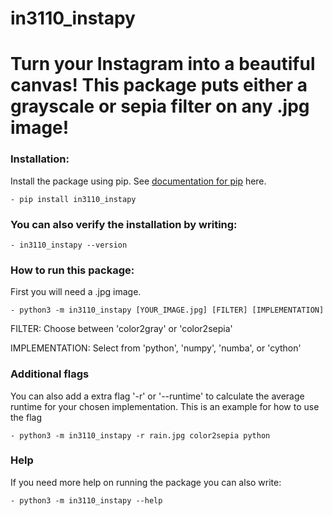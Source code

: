 # in3110_instapy

# Turn your Instagram into a beautiful canvas! This package puts either a grayscale or sepia filter on any .jpg image!

### Installation:

Install the package using pip. See [documentation for pip](https://pip.pypa.io/en/stable/) here.

    - pip install in3110_instapy

### You can also verify the installation by writing:

    - in3110_instapy --version

### How to run this package:

First you will need a .jpg image.

    - python3 -m in3110_instapy [YOUR_IMAGE.jpg] [FILTER] [IMPLEMENTATION]

FILTER: Choose between 'color2gray' or 'color2sepia'

IMPLEMENTATION: Select from 'python', 'numpy', 'numba', or 'cython'

### Additional flags

You can also add a extra flag '-r' or '--runtime' to calculate the average runtime for your chosen implementation. This is an example for how to use the flag

    - python3 -m in3110_instapy -r rain.jpg color2sepia python

### Help

If you need more help on running the package you can also write:

    - python3 -m in3110_instapy --help
